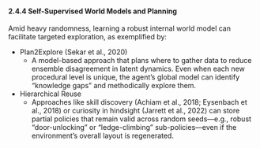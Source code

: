 #### 2.4.4 Self-Supervised World Models and Planning

Amid heavy randomness, learning a robust internal world model can facilitate targeted exploration, as exemplified by:
- Plan2Explore (Sekar et al., 2020)
  - A model-based approach that plans where to gather data to reduce ensemble disagreement in latent dynamics. Even when each new procedural level is unique, the agent’s global model can identify “knowledge gaps” and methodically explore them.
- Hierarchical Reuse
  - Approaches like skill discovery (Achiam et al., 2018; Eysenbach et al., 2018) or curiosity in hindsight (Jarrett et al., 2022) can store partial policies that remain valid across random seeds—e.g., robust “door-unlocking” or “ledge-climbing” sub-policies—even if the environment’s overall layout is regenerated.
